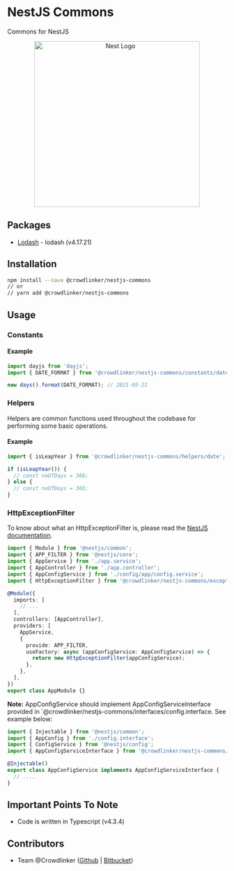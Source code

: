 # NestJS Commons

Commons for NestJS

<p align="center">
  <a href="http://nestjs.com/" target="blank">
    <img src="https://nestjs.com/img/logo_text.svg" width="380" alt="Nest Logo" />
  </a>
</p>

## Packages

- [Lodash](https://www.npmjs.com/package/lodash/v/4.17.21) - lodash (v4.17.21)

## Installation

```bash
npm install --save @crowdlinker/nestjs-commons
// or
// yarn add @crowdlinker/nestjs-commons
```

## Usage

### Constants

#### Example

```ts
import dayjs from 'dayjs';
import { DATE_FORMAT } from '@crowdlinker/nestjs-commons/constants/date';

new days().format(DATE_FORMAT); // 2021-05-21
```

### Helpers

Helpers are common functions used throughout the codebase for performing some basic operations.

#### Example

```ts
import { isLeapYear } from '@crowdlinker/nestjs-commons/helpers/date';

if (isLeapYear()) {
  // const noOfDays = 366;
} else {
  // const noOfDays = 365;
}
```

### HttpExceptionFilter

To know about what an HttpExceptionFilter is, please read the [NestJS documentation](https://docs.nestjs.com/exception-filters#binding-filters).

```ts
import { Module } from '@nestjs/common';
import { APP_FILTER } from '@nestjs/core';
import { AppService } from './app.service';
import { AppController } from './app.controller';
import { AppConfigService } from './config/app/config.service';
import { HttpExceptionFilter } from '@crowdlinker/nestjs-commons/exceptions/filters/http-exception';

@Module({
  imports: [
    // ...
  ],
  controllers: [AppController],
  providers: [
    AppService,
    {
      provide: APP_FILTER,
      useFactory: async (appConfigService: AppConfigService) => {
        return new HttpExceptionFilter(appConfigService);
      },
    },
  ],
})
export class AppModule {}
```

**Note:** AppConfigService should implement AppConfigServiceInterface provided in `@crowdlinker/nestjs-commons/interfaces/config.interface. See example below:

```ts
import { Injectable } from '@nestjs/common';
import { AppConfig } from './config.interface';
import { ConfigService } from '@nestjs/config';
import { AppConfigServiceInterface } from '@crowdlinker/nestjs-commons/interfaces/config';

@Injectable()
export class AppConfigService implements AppConfigServiceInterface {
  // ....
}
```

## Important Points To Note

- Code is written in Typescript (v4.3.4)

## Contributors

- Team @Crowdlinker ([Github](https://github.com/CrowdLinker) | [Bitbucket](https://bitbucket.org/crowdlinker/))
